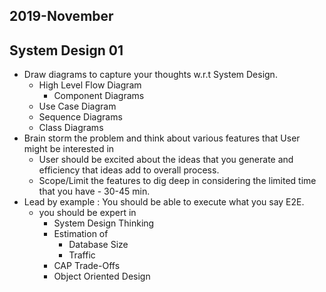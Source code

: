 ## 2019-November

## System Design 01
- Draw diagrams to capture your thoughts w.r.t System Design.
    - High Level Flow Diagram 
        - Component Diagrams 
    - Use Case Diagram 
    - Sequence Diagrams 
    - Class Diagrams 
- Brain storm the problem and think about various features that User might be interested in
    - User should be excited about the ideas that you generate and efficiency that ideas add to overall process.      
    - Scope/Limit the features to dig deep in considering the limited time that you have - 30-45 min.
- Lead by example : You should be able to execute what you say E2E.  
    - you should be expert in 
        - System Design Thinking 
        - Estimation of 
            - Database Size 
            - Traffic 
        - CAP Trade-Offs              
        - Object Oriented Design       
        
        